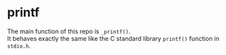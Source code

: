 # printf

The main function of this repo is `_printf()`.  
It behaves exactly the same like the C standard library `printf()` function in `stdio.h`.
